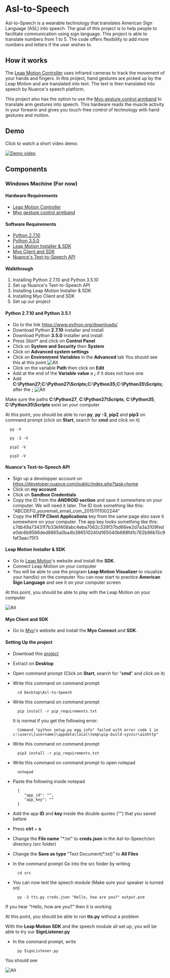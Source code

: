 # Asl-to-Speech

Asl-to-Speech is a wearable technology that translates American Sign Language (ASL) into speech. The goal of this project is to help people to facilitate communication using sign language. This project is able to translate numbers from 1 to 5. The code offers flexibility to add more numbers and letters if the user wishes to.

## How it works

The [Leap Motion Controller](https://www.leapmotion.com/) uses infrared cameras to track the movement of your hands and fingers. In this project, hand gestures are picked up by the Leap Motion and are translated into text. The text is then translated into speech by Nuance's speech platform.

This project also has the option to use the [Myo gesture control armband](https://myo.com) to translate arm gestures into speech. This hardware reads the muscle activity in your forearm and gives you touch-free control of technology with hand gestures and motion.

## Demo

Click to watch a short video demo:

[![Demo video](https://i.ytimg.com/vi_webp/cIiL2D15OzA/mqdefault.webp)](https://www.youtube.com/watch?v=cIiL2D15OzA)

## Components

### Windows Machine (For now)

#### Hardware Requirements

* [Leap Motion Controller](https://www.leapmotion.com/)
* [Myo gesture control armband](https://myo.com)

#### Software Requirements

* [Python 2.7.10](https://www.python.org/downloads/)
* [Python 3.5.0](https://www.python.org/downloads/)
* [Leap Motion Installer & SDK](https://developer.leapmotion.com/downloads/skeletal-beta?platform=windows&version=2.3.1.31549)
* [Myo Client and SDK](https://developer.thalmic.com/downloads)
* [Nuance's Text-to-Speech API](https://developer.nuance.com/public/index.php?task=account)

#### Walkthrough

1. Installing Python 2.7.10 and Python 3.5.10
2. Set up Nuance's Text-to-Speech API
3. Installing Leap Motion Installer & SDK
4. Installing Myo Client and SDK
5. Set up our project

#### Python 2.7.10 and Python 3.5.1

* Go to the link https://www.python.org/downloads/ 
* Download Python **2.7.10** installer and install
* Download Python **3.5.0** installer and install
* Press *Start** and click on **Control Panel**
* Click on **System and Security** then **System**
* Click on **Advanced system settings**
* Click on **Environment Variables** in the **Advanced** tab
You should see this at this point
![Alt](http://puu.sh/lxCVS/b136c76aea.png)
* Click on the variable **Path** then click on **Edit**
* Add at the end of the **Variable value** a **;** if it does not have one
* Add **C:\Python27;C:\Python27\Scripts;C:\Python35;C:\Python35\Scripts;** after the **;**
![Alt](http://puu.sh/lxE7c/de6f7ea637.png)

Make sure the paths **C:\Python27**, **C:\Python27\Scripts**, **C:\Python35**, **C:\Python35\Scripts** exist on your computer

At this point, you should be able to run **py**, **py -3**, **pip2** and **pip3** on command prompt (click on **Start**, search for **cmd** and click on it)

```
  py -V
```

```
  py -3 -V
```

```
  pip2 -V
```

```
  pip3 -V
```

#### Nuance's Text-to-Speech API

* Sign up a developper account on https://developer.nuance.com/public/index.php?task=home
* Click on **my account**
* Click on **Sandbox Credentials**
* Copy the ID from the **ANDROID section** and save it somewhere on your computer. We will need it later. The ID look something like this: "ABCDEFG_youremail_email_com_20151111002244"
* Copy the **HTTP Client Applications** key from the same page also save it somewhere on your computer. The app key looks something like this: c7db49a73431f7b33kf408abc4eba7062c339f37bd66ee2d7a3a3109fede0dc6b9566ded8865a0ba4b396510240d165040b688fd1c762b96b15c9faf3aac75f3

#### Leap Motion Installer & SDK

* Go to [Leap Motion](https://developer.leapmotion.com/downloads/skeletal-beta?platform=windows&version=2.3.1.31549)'s website and install the **SDK**.
* Connect Leap Motion on your computer
* You will be able to use the program **Leap Motion Visualizer** to visualize your hand(s) on the computer
You can now start to practice **American Sign Language** and see it on your computer screen

At this point, you should be able to play with the Leap Motion on your computer

![Alt](http://puu.sh/lyXLR/fb9c733349.jpg)

#### Myo Client and SDK

* Go to [Myo](https://developer.thalmic.com/downloads)'s website and install the **Myo Connect** and **SDK**.

#### Setting Up the project 

* Download this [project](https://github.com/imbaky/Asl-to-Speech/archive/master.zip)
* Extract on **Desktop**
* Open command prompt (Click on **Start**, search for "**cmd**" and click on it)
* Write this command on command prompt

  ```
    cd Desktop\Asl-to-Speech
  ```
* Write this command on command prompt

  ```
    pip install -r pip_requirements.txt
  ```
  
  It is normal if you get the following error: 
  ```
    Command "python setup.py egg_info" failed with error code 1 in c:\users\[username]\appdata\local\temp\pip-build-syvzsr\aiohttp"
  ```
  
* Write this command on command prompt

  ```
    pip3 install -r pip_requirements.txt
  ```

* Write this command on command prompt to open notepad

  ```
    notepad
  ```

* Paste the following inside notepad 

  ```
    {
       "app_id": "",
       "app_key": ""
    }  
  ```

* Add the app **ID** and **key** inside the double quotes ("") that you saved before

* Press **ctrl** + **s**

* Change the **File name** "\*.txt" to **creds.json** in the Asl-to-Speech/src directory (src folder)

* Change the **Save as type** "Text Document(\*.txt)" to **All Files**

* In the command prompt Go into the src folder by writing 

  ```
    cd src
  ```

* You can now test the speech module (Make sure your speaker is turned on)

  ```
    py -3 tts.py creds.json "Hello, how are you?" output.pcm
  ```

If you hear "Hello, how are you?" then it is working

At this point, you should be able to run **tts.py** without a problem

With the **Leap Motion SDK** and the speech module all set up, you will be able to try our **SignListener.py**

* In the command prompt, write

  ```
    py SignListener.py
  ```
  
You should see 

  ![Alt](http://puu.sh/lyYgW/213170ffd8.jpg)


